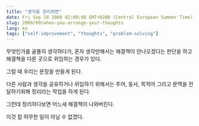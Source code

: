 ```yaml
---
title: "생각을 정리하면"
date: Fri Sep 18 2009 02:00:00 GMT+0200 (Central European Summer Time)
slug: 2009/09/when-you-arrange-your-thoughts
lang: ko
tags: ["self-improvement", "thoughts", "problem-solving"]
---
```


무엇인가를 골똘히 생각하다가, 혼자 생각만해서는 해결책이 안나오겠다는 판단을 하고  해결책을 다른 곳으로 위임하는 경우가 있다.

그럴 때 우리는 문장을 만들게 된다.

다른 사람과 생각을 공유하거나 위임하기 위해서는 주어, 동사, 목적어 그리고 문맥을 전달하기위해 정리라는 작업을 하게 된다.

그런데 정리하다보면 어느새 해결책이 나와버린다.

이것 참 허무한 일이 아닐 수 없겠다.
